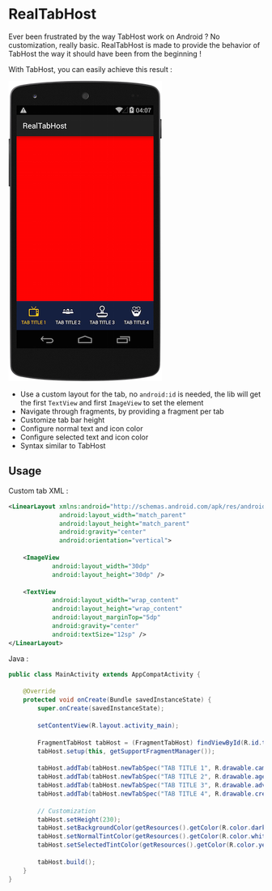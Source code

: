 RealTabHost
====

Ever been frustrated by the way TabHost work on Android ? No customization, really basic. RealTabHost is made to provide the behavior of TabHost the way it should have been from the beginning !

With TabHost, you can easily achieve this result :

![Image](./Screens/tabhost.png "TabHost")

- Use a custom layout for the tab, no `android:id` is needed, the lib will get the first `TextView` and first `ImageView` to set the element
- Navigate through fragments, by providing a fragment per tab
- Customize tab bar height
- Configure normal text and icon color
- Configure selected text and icon color
- Syntax similar to TabHost

## Usage

Custom tab XML :

```xml
<LinearLayout xmlns:android="http://schemas.android.com/apk/res/android"
              android:layout_width="match_parent"
              android:layout_height="match_parent"
              android:gravity="center"
              android:orientation="vertical">

    <ImageView
            android:layout_width="30dp"
            android:layout_height="30dp" />

    <TextView
            android:layout_width="wrap_content"
            android:layout_height="wrap_content"
            android:layout_marginTop="5dp"
            android:gravity="center"
            android:textSize="12sp" />
</LinearLayout>
```

Java :

```java
public class MainActivity extends AppCompatActivity {

    @Override
    protected void onCreate(Bundle savedInstanceState) {
        super.onCreate(savedInstanceState);

        setContentView(R.layout.activity_main);

        FragmentTabHost tabHost = (FragmentTabHost) findViewById(R.id.tabhost);
        tabHost.setup(this, getSupportFragmentManager());

        tabHost.addTab(tabHost.newTabSpec("TAB TITLE 1", R.drawable.campaign_logo, R.layout.custom_tab, MainFragment.newInstance(Color.RED)));
        tabHost.addTab(tabHost.newTabSpec("TAB TITLE 2", R.drawable.agency_logo, R.layout.custom_tab, MainFragment.newInstance(Color.GREEN)));
        tabHost.addTab(tabHost.newTabSpec("TAB TITLE 3", R.drawable.advertiser_logo, R.layout.custom_tab, MainFragment.newInstance(Color.BLUE)));
        tabHost.addTab(tabHost.newTabSpec("TAB TITLE 4", R.drawable.creative_logo, R.layout.custom_tab, MainFragment.newInstance(Color.GRAY)));

        // Customization
        tabHost.setHeight(230);
        tabHost.setBackgroundColor(getResources().getColor(R.color.darkblue));
        tabHost.setNormalTintColor(getResources().getColor(R.color.white));
        tabHost.setSelectedTintColor(getResources().getColor(R.color.yellow));

        tabHost.build();
    }
}
```